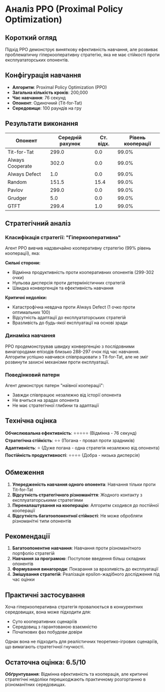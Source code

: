 # Аналіз PPO (Proximal Policy Optimization)

## Короткий огляд

Підхід PPO демонструє виняткову ефективність навчання, але розвиває проблематичну гіперкооперативну стратегію, яка не має стійкості проти експлуататорських опонентів.

## Конфігурація навчання

- **Алгоритм**: Proximal Policy Optimization (PPO)  
- **Загальна кількість кроків**: 200,000
- **Час навчання**: 76 секунд
- **Опонент**: Одиночний (Tit-for-Tat)
- **Середовище**: 100 раундів на гру

## Результати виконання

| Опонент | Середній рахунок | Ст. відх. | Рівень кооперації |
|---------|------------------|-----------|-------------------|
| Tit-for-Tat | 299.0 | 0.0 | 99.0% |
| Always Cooperate | 302.0 | 0.0 | 99.0% |
| Always Defect | 1.0 | 0.0 | 99.0% |
| Random | 151.5 | 15.4 | 99.0% |
| Pavlov | 299.0 | 0.0 | 99.0% |
| Grudger | 5.0 | 0.0 | 99.0% |
| GTFT | 299.4 | 1.0 | 99.0% |

## Стратегічний аналіз

### Класифікація стратегії: "Гіперкооперативна"

Агент PPO вивчив надзвичайно кооперативну стратегію (99% рівень кооперації), яка:

**Сильні сторони:**
- Відмінна продуктивність проти кооперативних опонентів (299-302 очки)
- Нульова дисперсія проти детерміністичних стратегій
- Швидка конвергенція та ефективність навчання

**Критичні недоліки:**
- Катастрофічна невдача проти Always Defect (1 очко проти оптимальних 100)
- Відсутність адаптації до експлуататорських стратегій
- Вразливість до будь-якої експлуатації на основі зради

### Динаміка навчання

PPO продемонстрував швидку конвергенцію з послідовними винагородами епізодів близько 288-297 очок під час навчання. Алгоритм успішно навчився співпрацювати з Tit-for-Tat, але не зміг розвинути захисні механізми проти експлуатації.

### Поведінковий патерн

Агент демонструє патерн "наївної кооперації":
- Завжди співпрацює незалежно від історії опонента
- Не вчиться на зрадах опонента  
- Не має стратегічної глибини та адаптації

## Технічна оцінка

**Обчислювальна ефективність**: ⭐⭐⭐⭐⭐ (Відмінна - 76 секунд)
**Стратегічна стійкість**: ⭐⭐ (Погана - провал проти зрадників)
**Адаптивність**: ⭐ (Дуже погана - одна стратегія незалежно від опонента)
**Постійність продуктивності**: ⭐⭐⭐⭐ (Добра - низька дисперсія)

## Обмеження

1. **Упередженість навчання одного опонента**: Навчання тільки проти Tit-for-Tat
2. **Відсутність стратегічного різноманіття**: Жодного контакту з експлуататорськими стратегіями
3. **Переналаштування на кооперацію**: Алгоритм сходився до постійної кооперації
4. **Відсутність багатоопонентної стійкості**: Не може обробляти різноманітні типи опонентів

## Рекомендації

1. **Багатоопонентне навчання**: Навчання проти різноманітного портфоліо стратегій
2. **Навчання за програмою**: Поступове введення більш складних опонентів
3. **Формування винагороди**: Покарання за вразливість до експлуатації
4. **Змішування стратегій**: Реалізація epsilon-жадібного дослідження під час оцінки

## Практичні застосування

Хоча гіперкооперативна стратегія провалюється в конкурентних середовищах, вона може підходити для:
- Суто кооперативних сценаріїв
- Середовищ з гарантованою взаємністю
- Початкових фаз побудови довіри

Однак вона не підходить для реалістичних теоретико-ігрових сценаріїв, що вимагають стратегічної гнучкості.

## Остаточна оцінка: 6.5/10

**Обґрунтування**: Відмінна ефективність та кооперація, але критичні стратегічні недоліки перешкоджають практичному розгортанню в різноманітних середовищах. 